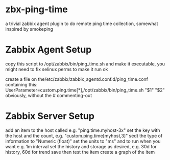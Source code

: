 # zbx-ping-time

a trivial zabbix agent plugin to do remote ping time collection,
somewhat inspired by smokeping


# Zabbix Agent Setup

copy this script to /opt/zabbix/bin/ping_time.sh
and make it executable, you might need to fix selinux perms to make it run ok

create a file on the/etc/zabbix/zabbix_agentd.conf.d/ping_time.conf containing this:
UserParameter=custom.ping.time[*],/opt/zabbix/bin/ping_time.sh "$1" "$2"
obviously, without the # commenting-out


# Zabbix Server Setup

add an item to the host called e.g. "ping.time.myhost-3x"
set the key with the host and the count, e.g. "custom.ping.time[myhost,3]"
sedt the type of information to "Numeric (float)"
set the units to "ms" and to run when you want e.g. 1m interval
set the history and storage as desired, e.g. 30d for history, 60d for trend
save then test the item
create a graph of the item



